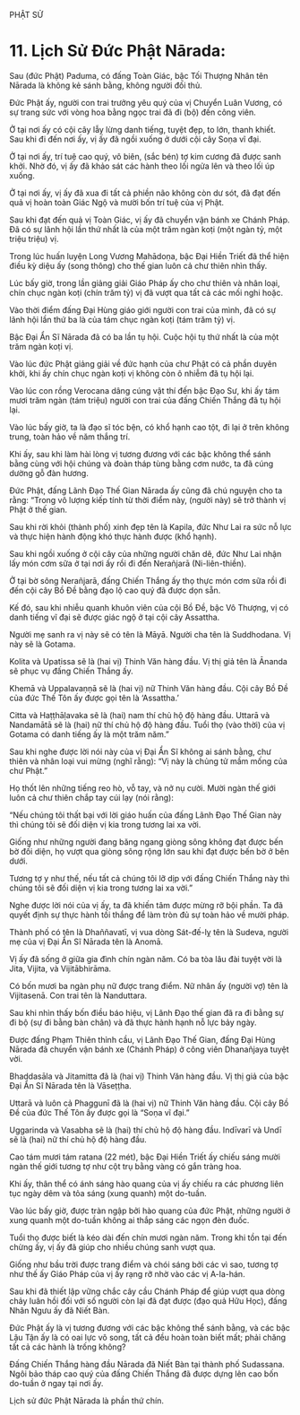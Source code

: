 PHẬT SỬ

# 11. Lịch Sử Đức Phật Nārada:

Sau (đức Phật) Paduma, có đấng Toàn Giác, bậc Tối Thượng Nhân tên Nārada là không kẻ sánh bằng, không người đối thủ.

Đức Phật ấy, người con trai trưởng yêu quý của vị Chuyển Luân Vương, có sự trang sức với vòng hoa bằng ngọc trai đã đi (bộ) đến công viên.

Ở tại nơi ấy có cội cây lẫy lừng danh tiếng, tuyệt đẹp, to lớn, thanh khiết. Sau khi đi đến nơi ấy, vị ấy đã ngồi xuống ở dưới cội cây Soṇa vĩ đại.

Ở tại nơi ấy, trí tuệ cao quý, vô biên, (sắc bén) tợ kim cương đã được sanh khởi. Nhờ đó, vị ấy đã khảo sát các hành theo lối ngửa lên và theo lối úp xuống.

Ở tại nơi ấy, vị ấy đã xua đi tất cả phiền não không còn dư sót, đã đạt đến quả vị hoàn toàn Giác Ngộ và mười bốn trí tuệ của vị Phật.

Sau khi đạt đến quả vị Toàn Giác, vị ấy đã chuyển vận bánh xe Chánh Pháp. Đã có sự lãnh hội lần thứ nhất là của một trăm ngàn koṭi (một ngàn tỷ, một triệu triệu) vị.

Trong lúc huấn luyện Long Vương Mahādoṇa, bậc Đại Hiền Triết đã thể hiện điều kỳ diệu ấy (song thông) cho thế gian luôn cả chư thiên nhìn thấy.

Lúc bấy giờ, trong lần giảng giải Giáo Pháp ấy cho chư thiên và nhân loại, chín chục ngàn koṭi (chín trăm tỷ) vị đã vượt qua tất cả các mối nghi hoặc.

Vào thời điểm đấng Đại Hùng giáo giới người con trai của mình, đã có sự lãnh hội lần thứ ba là của tám chục ngàn koṭi (tám trăm tỷ) vị.

Bậc Đại Ẩn Sĩ Nārada đã có ba lần tụ hội. Cuộc hội tụ thứ nhất là của một trăm ngàn koṭi vị.

Vào lúc đức Phật giảng giải về đức hạnh của chư Phật có cả phần duyên khởi, khi ấy chín chục ngàn koṭi vị không còn ô nhiễm đã tụ hội lại.

Vào lúc con rồng Verocana dâng cúng vật thí đến bậc Đạo Sư, khi ấy tám mươi trăm ngàn (tám triệu) người con trai của đấng Chiến Thắng đã tụ hội lại.

Vào lúc bấy giờ, ta là đạo sĩ tóc bện, có khổ hạnh cao tột, đi lại ở trên không trung, toàn hảo về năm thắng trí.

Khi ấy, sau khi làm hài lòng vị tương đương với các bậc không thể sánh bằng cùng với hội chúng và đoàn tháp tùng bằng cơm nước, ta đã cúng dường gỗ đàn hương.

Đức Phật, đấng Lãnh Đạo Thế Gian Nārada ấy cũng đã chú nguyện cho ta rằng: “Trong vô lượng kiếp tính từ thời điểm này, (người này) sẽ trở thành vị Phật ở thế gian.

Sau khi rời khỏi (thành phố) xinh đẹp tên là Kapila, đức Như Lai ra sức nỗ lực và thực hiện hành động khó thực hành được (khổ hạnh).

Sau khi ngồi xuống ở cội cây của những người chăn dê, đức Như Lai nhận lấy món cơm sữa ở tại nơi ấy rồi đi đến Nerañjarā (Ni-liên-thiền).

Ở tại bờ sông Nerañjarā, đấng Chiến Thắng ấy thọ thực món cơm sữa rồi đi đến cội cây Bồ Đề bằng đạo lộ cao quý đã được dọn sẵn.

Kế đó, sau khi nhiễu quanh khuôn viên của cội Bồ Đề, bậc Vô Thượng, vị có danh tiếng vĩ đại sẽ được giác ngộ ở tại cội cây Assattha.

Người mẹ sanh ra vị này sẽ có tên là Māyā. Người cha tên là Suddhodana. Vị này sẽ là Gotama.

Kolita và Upatissa sẽ là (hai vị) Thinh Văn hàng đầu. Vị thị giả tên là Ānanda sẽ phục vụ đấng Chiến Thắng ấy.

Khemā và Uppalavaṇṇā sẽ là (hai vị) nữ Thinh Văn hàng đầu. Cội cây Bồ Đề của đức Thế Tôn ấy được gọi tên là ‘Assattha.’

Citta và Haṭṭhāḷavaka sẽ là (hai) nam thí chủ hộ độ hàng đầu. Uttarā và Nandamātā sẽ là (hai) nữ thí chủ hộ độ hàng đầu. Tuổi thọ (vào thời) của vị Gotama có danh tiếng ấy là một trăm năm.”

Sau khi nghe được lời nói này của vị Đại Ẩn Sĩ không ai sánh bằng, chư thiên và nhân loại vui mừng (nghĩ rằng): “Vị này là chủng tử mầm mống của chư Phật.”

Họ thốt lên những tiếng reo hò, vỗ tay, và nở nụ cười. Mười ngàn thế giới luôn cả chư thiên chắp tay cúi lạy (nói rằng):

“Nếu chúng tôi thất bại với lời giáo huấn của đấng Lãnh Đạo Thế Gian này thì chúng tôi sẽ đối diện vị kia trong tương lai xa vời.

Giống như những người đang băng ngang giòng sông không đạt được bến bờ đối diện, họ vượt qua giòng sông rộng lớn sau khi đạt được bến bờ ở bên dưới.

Tương tợ y như thế, nếu tất cả chúng tôi lỡ dịp với đấng Chiến Thắng này thì chúng tôi sẽ đối diện vị kia trong tương lai xa vời.”

Nghe được lời nói của vị ấy, ta đã khiến tâm được mừng rỡ bội phần. Ta đã quyết định sự thực hành tối thắng để làm tròn đủ sự toàn hảo về mười pháp.

Thành phố có tên là Dhaññavatī, vị vua dòng Sát-đế-lỵ tên là Sudeva, người mẹ của vị Đại Ẩn Sĩ Nārada tên là Anomā.

Vị ấy đã sống ở giữa gia đình chín ngàn năm. Có ba tòa lâu đài tuyệt vời là Jita, Vijita, và Vijitābhirāma.

Có bốn mươi ba ngàn phụ nữ được trang điểm. Nữ nhân ấy (người vợ) tên là Vijitasenā. Con trai tên là Nanduttara.

Sau khi nhìn thấy bốn điều báo hiệu, vị Lãnh Đạo thế gian đã ra đi bằng sự đi bộ (sự đi bằng bàn chân) và đã thực hành hạnh nỗ lực bảy ngày.

Được đấng Phạm Thiên thỉnh cầu, vị Lãnh Đạo Thế Gian, đấng Đại Hùng Nārada đã chuyển vận bánh xe (Chánh Pháp) ở công viên Dhanañjaya tuyệt vời.

Bhaddasāla và Jitamitta đã là (hai vị) Thinh Văn hàng đầu. Vị thị giả của bậc Đại Ẩn Sĩ Nārada tên là Vāseṭṭha.

Uttarā và luôn cả Phaggunī đã là (hai vị) nữ Thinh Văn hàng đầu. Cội cây Bồ Đề của đức Thế Tôn ấy được gọi là “Soṇa vĩ đại.”

Uggarinda và Vasabha sẽ là (hai) thí chủ hộ độ hàng đầu. Indīvarī và Undī sẽ là (hai) nữ thí chủ hộ độ hàng đầu.

Cao tám mươi tám ratana (22 mét), bậc Đại Hiền Triết ấy chiếu sáng mười ngàn thế giới tương tợ như cột trụ bằng vàng có gắn tràng hoa.

Khi ấy, thân thể có ánh sáng hào quang của vị ấy chiếu ra các phương liên tục ngày dêm và tỏa sáng (xung quanh) một do-tuần.

Vào lúc bấy giờ, được tràn ngập bởi hào quang của đức Phật, những người ở xung quanh một do-tuần không ai thắp sáng các ngọn đèn đuốc.

Tuổi thọ được biết là kéo dài đến chín mươi ngàn năm. Trong khi tồn tại đến chừng ấy, vị ấy đã giúp cho nhiều chúng sanh vượt qua.

Giống như bầu trời được trang điểm và chói sáng bởi các vì sao, tương tợ như thế ấy Giáo Pháp của vị ấy rạng rỡ nhờ vào các vị A-la-hán.

Sau khi đã thiết lập vững chắc cây cầu Chánh Pháp để giúp vượt qua dòng chảy luân hồi đối với số người còn lại đã đạt được (đạo quả Hữu Học), đấng Nhân Ngưu ấy đã Niết Bàn.

Đức Phật ấy là vị tương đương với các bậc không thể sánh bằng, và các bậc Lậu Tận ấy là có oai lực vô song, tất cả đều hoàn toàn biết mất; phải chăng tất cả các hành là trống không?

Đấng Chiến Thắng hàng đầu Nārada đã Niết Bàn tại thành phố Sudassana. Ngôi bảo tháp cao quý của đấng Chiến Thắng đã được dựng lên cao bốn do-tuần ở ngay tại nơi ấy.

Lịch sử đức Phật Nārada là phần thứ chín.
